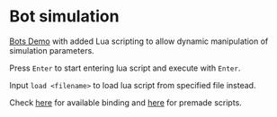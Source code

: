 # Bot simulation
[Bots Demo](https://github.com/TimPhoeniX/SGE_CppBotsDemo) with added Lua scripting to allow dynamic manipulation of simulation parameters.

Press `Enter` to start entering lua script and execute with `Enter`.

Input `load <filename>` to load lua script from specified file instead.

Check [here](./Demo/GameCode/DemoScene.cpp#L180) for available binding and [here](./Demo/Lua/Scripts) for premade scripts.
